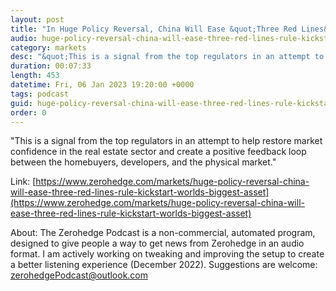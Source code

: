 ```yaml
---
layout: post
title: "In Huge Policy Reversal, China Will Ease &quot;Three Red Lines&quot; Rule To Kickstart World's Biggest Asset Bubble"
audio: huge-policy-reversal-china-will-ease-three-red-lines-rule-kickstart-worlds-biggest-asset-0
category: markets
desc: "&quot;This is a signal from the top regulators in an attempt to help restore market confidence in the real estate sector and create a positive feedback loop between the homebuyers, developers, and the physical market.&quot;"
duration: 00:07:33
length: 453
datetime: Fri, 06 Jan 2023 19:20:00 +0000
tags: podcast
guid: huge-policy-reversal-china-will-ease-three-red-lines-rule-kickstart-worlds-biggest-asset-0
order: 0
---
```

&quot;This is a signal from the top regulators in an attempt to help restore market confidence in the real estate sector and create a positive feedback loop between the homebuyers, developers, and the physical market.&quot;

Link: [https://www.zerohedge.com/markets/huge-policy-reversal-china-will-ease-three-red-lines-rule-kickstart-worlds-biggest-asset](https://www.zerohedge.com/markets/huge-policy-reversal-china-will-ease-three-red-lines-rule-kickstart-worlds-biggest-asset)

About: The Zerohedge Podcast is a non-commercial, automated program, designed to give people a way to get news from Zerohedge in an audio format.  I am actively working on tweaking and improving the setup to create a better listening experience (December 2022).  Suggestions are welcome: [zerohedgePodcast@outlook.com](mailto:zerohedgePodcast@outlook.com)